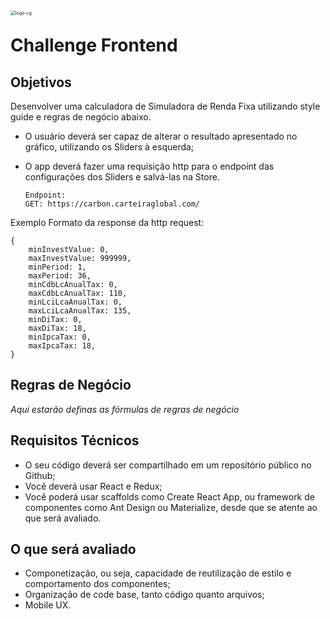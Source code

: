 <img src="https://img.carteiraglobal.com/logo-cg.png" alt="logo-cg" style="zoom:50%;float:left;" />

# Challenge Frontend

## Objetivos
Desenvolver uma calculadora de Simuladora de Renda Fixa utilizando style guide e regras de negócio abaixo.
- O usuário deverá ser capaz de alterar o resultado apresentado no gráfico, utilizando os Sliders à esquerda;
- O app deverá fazer uma requisição http para o endpoint das configurações dos Sliders e salvá-las na Store.

      Endpoint:
      GET: https://carbon.carteiraglobal.com/

Exemplo Formato da response da http request:

    {
        minInvestValue: 0,
        maxInvestValue: 999999,
        minPeriod: 1,
        maxPeriod: 36,
        minCdbLcAnualTax: 0,
        maxCdbLcAnualTax: 110,
        minLciLcaAnualTax: 0,
        maxLciLcaAnualTax: 135,
        minDiTax: 0,
        maxDiTax: 18,
        minIpcaTax: 0,
        maxIpcaTax: 18,
    }

## Regras de Negócio
*Aqui estarão definas as fórmulas de regras de negócio*

## Requisitos Técnicos
- O seu código deverá ser compartilhado em um reposítório público no Github;
- Você deverá usar React e Redux;
- Você poderá usar scaffolds como Create React App, ou framework de componentes como Ant Design ou Materialize, desde que se atente ao que será avaliado.

## O que será avaliado
- Componetização, ou seja, capacidade de reutilização de estilo e comportamento dos componentes;
- Organização de code base, tanto código quanto arquivos;
- Mobile UX.
